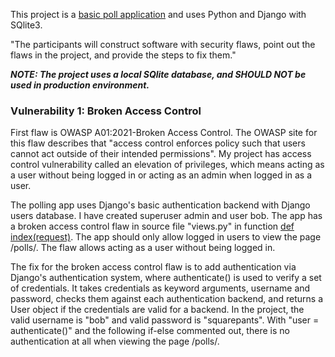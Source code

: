 This project is a [basic poll application](https://docs.djangoproject.com/en/5.1/intro/tutorial01/) and uses Python and Django with SQlite3.

"The participants will construct software with security flaws, point out the flaws in the project, and provide the steps to fix them."

***NOTE: The project uses a local SQlite database, and SHOULD NOT be used in production environment.***

### Vulnerability 1: Broken Access Control
First flaw is OWASP A01:2021-Broken Access Control. The OWASP site for this flaw describes that "access control enforces policy such that users cannot act outside of their intended permissions". My project has access control vulnerability called an elevation of privileges, which means acting as a user without being logged in or acting as an admin when logged in as a user.

The polling app uses Django's basic authentication backend with Django users database. I have created superuser admin and user bob. The app has a broken access control flaw in source file "views.py" in function [def index(request)](https://github.com/leftidev/django-polling-app/blob/65fbb9a125008a55220ab8da0302dbf14d7d859f/pollingapp/views.py#L11). The app should only allow logged in users to view the page /polls/. The flaw allows acting as a user without being logged in. 

The fix for the broken access control flaw is to add authentication via Django's authentication system, where authenticate() is used to verify a set of credentials. It takes credentials as keyword arguments, username and password, checks them against each authentication backend, and returns a User object if the credentials are valid for a backend. In the project, the valid username is "bob" and valid password is "squarepants". With "user = authenticate()" and the following if-else commented out, there is no authentication at all when viewing the page /polls/.
